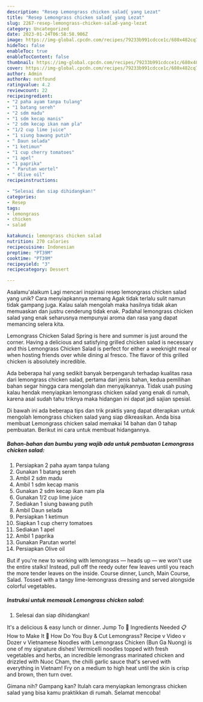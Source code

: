 ```yaml
---
description: "Resep Lemongrass chicken salad{ yang Lezat"
title: "Resep Lemongrass chicken salad{ yang Lezat"
slug: 2267-resep-lemongrass-chicken-salad-yang-lezat
category: Uncategorized
date: 2023-01-24T06:58:58.906Z
image: https://img-global.cpcdn.com/recipes/79233b991cdcce1c/680x482cq70/lemongrass-chicken-salad-foto-resep-utama.jpg
hideToc: false
enableToc: true
enableTocContent: false
thumbnail: https://img-global.cpcdn.com/recipes/79233b991cdcce1c/680x482cq70/lemongrass-chicken-salad-foto-resep-utama.jpg
cover: https://img-global.cpcdn.com/recipes/79233b991cdcce1c/680x482cq70/lemongrass-chicken-salad-foto-resep-utama.jpg
author: Admin
authorAv: notfound
ratingvalue: 4.2
reviewcount: 22
recipeingredient:
- "2 paha ayam tanpa tulang"
- "1 batang sereh"
- "2 sdm madu"
- "1 sdm kecap manis"
- "2 sdm kecap ikan nam pla"
- "1/2 cup lime juice"
- "1 siung bawang putih"
- " Daun selada"
- "1 ketimun"
- "1 cup cherry tomatoes"
- "1 apel"
- "1 paprika"
- " Parutan wortel"
- " Olive oil"
recipeinstructions:

- "Selesai dan siap dihidangkan!"
categories:
- Resep
tags:
- lemongrass
- chicken
- salad

katakunci: lemongrass chicken salad 
nutrition: 270 calories
recipecuisine: Indonesian
preptime: "PT39M"
cooktime: "PT39M"
recipeyield: "3"
recipecategory: Dessert

---
```



Asalamu'alaikum Lagi mencari inspirasi resep lemongrass chicken salad yang unik? Cara menyiapkannya memang Agak tidak terlalu sulit namun tidak gampang juga. Kalau salah mengolah maka hasilnya tidak akan memuaskan dan justru cenderung tidak enak. Padahal lemongrass chicken salad yang enak seharusnya mempunyai aroma dan rasa yang dapat memancing selera kita.


Lemongrass Chicken Salad Spring is here and summer is just around the corner. Having a delicious and satisfying grilled chicken salad is necessary and this Lemongrass Chicken Salad is perfect for either a weeknight meal or when hosting friends over while dining al fresco. The flavor of this grilled chicken is absolutely incredible.

Ada beberapa hal yang sedikit banyak berpengaruh terhadap kualitas rasa dari lemongrass chicken salad, pertama dari jenis bahan, kedua pemilihan bahan segar hingga cara mengolah dan menyajikannya. Tidak usah pusing kalau hendak menyiapkan lemongrass chicken salad yang enak di rumah, karena asal sudah tahu triknya maka hidangan ini dapat jadi sajian spesial.


Di bawah ini ada beberapa tips dan trik praktis yang dapat diterapkan untuk mengolah lemongrass chicken salad yang siap dikreasikan. Anda bisa membuat Lemongrass chicken salad memakai 14 bahan dan 0 tahap pembuatan. Berikut ini cara untuk membuat hidangannya.

<!--inarticleads1-->

##### Bahan-bahan dan bumbu yang wajib ada untuk pembuatan Lemongrass chicken salad:

1. Persiapkan 2 paha ayam tanpa tulang
1. Gunakan 1 batang sereh
1. Ambil 2 sdm madu
1. Ambil 1 sdm kecap manis
1. Gunakan 2 sdm kecap ikan nam pla
1. Gunakan 1/2 cup lime juice
1. Sediakan 1 siung bawang putih
1. Ambil  Daun selada
1. Persiapkan 1 ketimun
1. Siapkan 1 cup cherry tomatoes
1. Sediakan 1 apel
1. Ambil 1 paprika
1. Gunakan  Parutan wortel
1. Persiapkan  Olive oil


But if you&#39;re new to working with lemongrass — heads up — we won&#39;t use the entire stalks! Instead, pull off the reedy outer few leaves until you reach the more tender leaves on the inside. Course dinner, Lunch, Main Course, Salad. Tossed with a tangy lime-lemongrass dressing and served alongside colorful vegetables. 

<!--inarticleads2-->

##### Instruksi untuk memasak Lemongrass chicken salad:


1. Selesai dan siap dihidangkan!

It&#39;s a delicious &amp; easy lunch or dinner. Jump To 🛒 Ingredients Needed 📋 How to Make It 🔪 How Do You Buy &amp; Cut Lemongrass? Recipe v Video v Dozer v Vietnamese Noodles with Lemongrass Chicken (Bun Ga Nuong) is one of my signature dishes! Vermicelli noodles topped with fresh vegetables and herbs, an incredible lemongrass marinated chicken and drizzled with Nuoc Cham, the chilli garlic sauce that&#39;s served with everything in Vietnam! Fry on a medium to high heat until the skin is crisp and brown, then turn over. 

Gimana nih? Gampang kan? Itulah cara menyiapkan lemongrass chicken salad yang bisa kamu praktikkan di rumah. Selamat mencoba!
